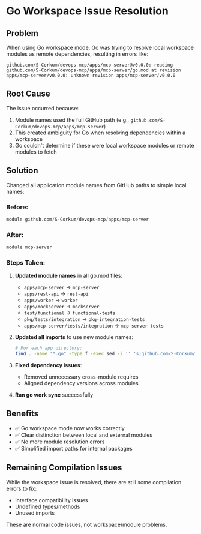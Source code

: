 # Go Workspace Issue Resolution

## Problem
When using Go workspace mode, Go was trying to resolve local workspace modules as remote dependencies, resulting in errors like:
```
github.com/S-Corkum/devops-mcp/apps/mcp-server@v0.0.0: reading github.com/S-Corkum/devops-mcp/apps/mcp-server/go.mod at revision apps/mcp-server/v0.0.0: unknown revision apps/mcp-server/v0.0.0
```

## Root Cause
The issue occurred because:
1. Module names used the full GitHub path (e.g., `github.com/S-Corkum/devops-mcp/apps/mcp-server`)
2. This created ambiguity for Go when resolving dependencies within a workspace
3. Go couldn't determine if these were local workspace modules or remote modules to fetch

## Solution
Changed all application module names from GitHub paths to simple local names:

### Before:
```go
module github.com/S-Corkum/devops-mcp/apps/mcp-server
```

### After:
```go
module mcp-server
```

### Steps Taken:
1. **Updated module names** in all go.mod files:
   - `apps/mcp-server` → `mcp-server`
   - `apps/rest-api` → `rest-api`
   - `apps/worker` → `worker`
   - `apps/mockserver` → `mockserver`
   - `test/functional` → `functional-tests`
   - `pkg/tests/integration` → `pkg-integration-tests`
   - `apps/mcp-server/tests/integration` → `mcp-server-tests`

2. **Updated all imports** to use new module names:
   ```bash
   # For each app directory:
   find . -name "*.go" -type f -exec sed -i '' 's|github.com/S-Corkum/devops-mcp/apps/MODULE|MODULE|g' {} \;
   ```

3. **Fixed dependency issues**:
   - Removed unnecessary cross-module requires
   - Aligned dependency versions across modules

4. **Ran go work sync** successfully

## Benefits
- ✅ Go workspace mode now works correctly
- ✅ Clear distinction between local and external modules
- ✅ No more module resolution errors
- ✅ Simplified import paths for internal packages

## Remaining Compilation Issues
While the workspace issue is resolved, there are still some compilation errors to fix:
- Interface compatibility issues
- Undefined types/methods
- Unused imports

These are normal code issues, not workspace/module problems.